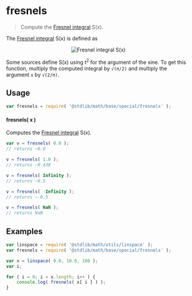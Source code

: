 <!--

@license Apache-2.0

Copyright (c) 2018 The Stdlib Authors.

Licensed under the Apache License, Version 2.0 (the "License");
you may not use this file except in compliance with the License.
You may obtain a copy of the License at

   http://www.apache.org/licenses/LICENSE-2.0

Unless required by applicable law or agreed to in writing, software
distributed under the License is distributed on an "AS IS" BASIS,
WITHOUT WARRANTIES OR CONDITIONS OF ANY KIND, either express or implied.
See the License for the specific language governing permissions and
limitations under the License.

-->

# fresnels

> Compute the [Fresnel integral][fresnel-integral] S(x).

<section class="intro">

The [Fresnel integral][fresnel-integral] S(x) is defined as

<!-- <equation class="equation" label="eq:fresnel_integral" align="center" raw="S(x) = \int_0^x \sin\left(\frac{\pi}{2} t^2\right)\,\mathrm{d}t." alt="Fresnel integral S(x)"> -->

<div class="equation" align="center" data-raw-text="S(x) = \int_0^x \sin\left(\frac{\pi}{2} t^2\right)\,\mathrm{d}t." data-equation="eq:fresnel_integral">
    <img src="https://cdn.rawgit.com/stdlib-js/stdlib/6c7e930588674097b03b3201c5d368532bba6c67/lib/node_modules/@stdlib/math/base/special/fresnels/docs/img/equation_fresnel_integral.svg" alt="Fresnel integral S(x)">
    <br>
</div>

<!-- </equation> -->

Some sources define S(x) using t<sup>2</sup> for the argument of the sine. To get this function, multiply the computed integral by `√(π/2)` and multiply the argument `x` by `√(2/π)`.

</section>

<!-- /.intro -->

<section class="usage">

## Usage

```javascript
var fresnels = require( '@stdlib/math/base/special/fresnels' );
```

#### fresnels( x )

Computes the [Fresnel integral][fresnel-integral] S(x).

```javascript
var v = fresnels( 0.0 );
// returns ~0.0

v = fresnels( 1.0 );
// returns ~0.438

v = fresnels( Infinity );
// returns ~0.5

v = fresnels( -Infinity );
// returns ~-0.5

v = fresnels( NaN );
// returns NaN
```

</section>

<!-- /.usage -->

<section class="examples">

## Examples

<!-- eslint no-undef: "error" -->

```javascript
var linspace = require( '@stdlib/math/utils/linspace' );
var fresnels = require( '@stdlib/math/base/special/fresnels' );

var x = linspace( 0.0, 10.0, 100 );
var i;

for ( i = 0; i < x.length; i++ ) {
    console.log( fresnels( x[ i ] ) );
}
```

</section>

<!-- /.examples -->

<section class="links">

[fresnel-integral]: https://en.wikipedia.org/wiki/Fresnel_integral

</section>

<!-- /.links -->
